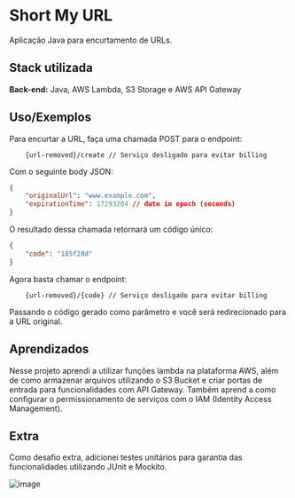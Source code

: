 
# Short My URL

Aplicação Java para encurtamento de URLs.


## Stack utilizada


**Back-end:** Java, AWS Lambda, S3 Storage e AWS API Gateway




## Uso/Exemplos
Para encurtar a URL, faça uma chamada POST para o endpoint:

```
    {url-removed}/create // Serviço desligado para evitar billing
```
Com o seguinte body JSON:

```json
{
    "originalUrl": "www.example.com",
    "expirationTime": 17293204 // date in epoch (seconds)
}
```

O resultado dessa chamada retornará um código único:

```json
{
    "code": "185f28d"
}
```

Agora basta chamar o endpoint:

```
    {url-removed}/{code} // Serviço desligado para evitar billing
```

Passando o código gerado como parâmetro e você será redirecionado para a URL original.



## Aprendizados

Nesse projeto aprendi a utilizar funções lambda na plataforma AWS, além de como armazenar arquivos utilizando o S3 Bucket e criar portas de entrada para funcionalidades com API Gateway. Também aprend a como configurar o permissionamento de serviços com o IAM (Identity Access Management).

## Extra

Como desafio extra, adicionei testes unitários para garantia das funcionalidades utilizando JUnit e Mockito.

![image](https://github.com/user-attachments/assets/736f4ebd-cf29-4804-87f3-6ec4c624f031)


